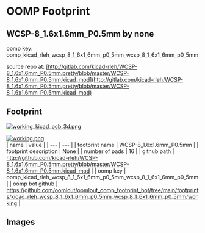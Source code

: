 # OOMP Footprint  
## WCSP-8_1.6x1.6mm_P0.5mm  by none  
  
oomp key: oomp_kicad_rleh_wcsp_8_1_6x1_6mm_p0_5mm_wcsp_8_1_6x1_6mm_p0_5mm  
  
source repo at: [http://gitlab.com/kicad-rleh/WCSP-8_1.6x1.6mm_P0.5mm.pretty/blob/master/WCSP-8_1.6x1.6mm_P0.5mm.kicad_mod](http://gitlab.com/kicad-rleh/WCSP-8_1.6x1.6mm_P0.5mm.pretty/blob/master/WCSP-8_1.6x1.6mm_P0.5mm.kicad_mod)  
## Footprint  
  
[![working_kicad_pcb_3d.png](working_kicad_pcb_3d_600.png)](working_kicad_pcb_3d.png)  
  
[![working.png](working_600.png)](working.png)  
| name | value | 
| --- | --- | 
| footprint name | WCSP-8_1.6x1.6mm_P0.5mm | 
| footprint description | None | 
| number of pads | 16 | 
| github path | http://github.com/kicad-rleh/WCSP-8_1.6x1.6mm_P0.5mm.pretty/blob/master/WCSP-8_1.6x1.6mm_P0.5mm.kicad_mod | 
| oomp key | oomp_kicad_rleh_wcsp_8_1_6x1_6mm_p0_5mm_wcsp_8_1_6x1_6mm_p0_5mm | 
| oomp bot github | https://github.com/oomlout/oomlout_oomp_footprint_bot/tree/main/footprints/kicad_rleh_wcsp_8_1_6x1_6mm_p0_5mm_wcsp_8_1_6x1_6mm_p0_5mm/working | 
## Images  
